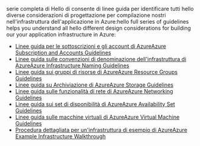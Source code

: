 <span data-ttu-id="d7a02-101">serie completa di Hello di consente di linee guida per identificare tutti hello diverse considerazioni di progettazione per compilazione nostri nell'infrastruttura dell'applicazione in Azure:</span><span class="sxs-lookup"><span data-stu-id="d7a02-101">hello full series of guidelines helps you understand all hello different design considerations for building our your application infrastructure in Azure:</span></span>

* [<span data-ttu-id="d7a02-102">Linee guida per le sottoscrizioni e gli account di Azure</span><span class="sxs-lookup"><span data-stu-id="d7a02-102">Azure Subscription and Accounts Guidelines</span></span>](../articles/virtual-machines/linux/infrastructure-subscription-accounts-guidelines.md?toc=%2fazure%2fvirtual-machines%2flinux%2ftoc.json)
* [<span data-ttu-id="d7a02-103">Linee guida sulle convenzioni di denominazione dell'infrastruttura di Azure</span><span class="sxs-lookup"><span data-stu-id="d7a02-103">Azure Infrastructure Naming Guidelines</span></span>](../articles/virtual-machines/linux/infrastructure-naming-guidelines.md?toc=%2fazure%2fvirtual-machines%2flinux%2ftoc.json)
* [<span data-ttu-id="d7a02-104">Linee guida sui gruppi di risorse di Azure</span><span class="sxs-lookup"><span data-stu-id="d7a02-104">Azure Resource Groups Guidelines</span></span>](../articles/virtual-machines/linux/infrastructure-resource-groups-guidelines.md?toc=%2fazure%2fvirtual-machines%2flinux%2ftoc.json)
* [<span data-ttu-id="d7a02-105">Linee guida su Archiviazione di Azure</span><span class="sxs-lookup"><span data-stu-id="d7a02-105">Azure Storage Guidelines</span></span>](../articles/virtual-machines/linux/infrastructure-storage-solutions-guidelines.md?toc=%2fazure%2fvirtual-machines%2flinux%2ftoc.json)
* [<span data-ttu-id="d7a02-106">Linee guida sulle funzionalità di rete di Azure</span><span class="sxs-lookup"><span data-stu-id="d7a02-106">Azure Networking Guidelines</span></span>](../articles/virtual-machines/linux/infrastructure-networking-guidelines.md?toc=%2fazure%2fvirtual-machines%2flinux%2ftoc.json)
* [<span data-ttu-id="d7a02-107">Linee guida sui set di disponibilità di Azure</span><span class="sxs-lookup"><span data-stu-id="d7a02-107">Azure Availability Set Guidelines</span></span>](../articles/virtual-machines/linux/infrastructure-availability-sets-guidelines.md?toc=%2fazure%2fvirtual-machines%2flinux%2ftoc.json)
* [<span data-ttu-id="d7a02-108">Linee guida sulle macchine virtuali di Azure</span><span class="sxs-lookup"><span data-stu-id="d7a02-108">Azure Virtual Machine Guidelines</span></span>](../articles/virtual-machines/linux/infrastructure-virtual-machine-guidelines.md?toc=%2fazure%2fvirtual-machines%2flinux%2ftoc.json)
* [<span data-ttu-id="d7a02-109">Procedura dettagliata per un'infrastruttura di esempio di Azure</span><span class="sxs-lookup"><span data-stu-id="d7a02-109">Azure Example Infrastructure Walkthrough</span></span>](../articles/virtual-machines/linux/infrastructure-example.md?toc=%2fazure%2fvirtual-machines%2flinux%2ftoc.json)

